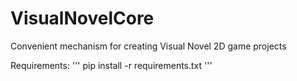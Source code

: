 # VisualNovelCore
Convenient mechanism for creating Visual Novel 2D game projects

Requirements:
'''
pip install -r requirements.txt
'''
